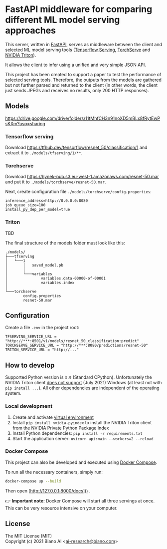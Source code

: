 # FastAPI middleware for comparing different ML model serving approaches

This server, written in [FastAPI](https://fastapi.tiangolo.com/), serves as middleware between the client and selected ML model serving tools ([Tensorflow Serving](https://github.com/tensorflow/serving), [TorchServe](https://github.com/pytorch/serve) and [NVIDIA Triton](https://github.com/triton-inference-server/server)).

It allows the client to infer using a unified and very simple JSON API.

This project has been created to support a paper to test the performance of selected serving tools. Therefore, the outputs from the models are gathered but not further parsed and returned to the client (in other words, the client just sends JPEGs and receives no results, only 200 HTTP responses).


## Models

https://drive.google.com/drive/folders/11tMhfCH3n91noXD5mBLx8fRytEwPsKXm?usp=sharing

### Tensorflow serving

Download https://tfhub.dev/tensorflow/resnet_50/classification/1 and extract it to `./models/tfserving/1/**`.

### Torchserve

Download https://hynek-pub.s3.eu-west-1.amazonaws.com/resnet-50.mar and put it to `./models/torchserve/resnet-50.mar`.

Next, create configuration file `./models/torchserve/config.properties`:

```properties
inference_address=http://0.0.0.0:8080
job_queue_size=100
install_py_dep_per_model=true
```

### Triton

TBD


The final structure of the models folder must look like this:

```
./models/
├───tfserving
│   └───1
│       │   saved_model.pb
│       │
│       └───variables
│               variables.data-00000-of-00001
│               variables.index
│
└───torchserve
        config.properties
        resnet-50.mar
```

## Configuration

Create a file `.env` in the project root:

```dotenv
TFSERVING_SERVICE_URL = "http://***:8501/v1/models/resnet_50_classification:predict"
TORCHSERVE_SERVICE_URL = "http://***:8080/predictions/resnet-50"
TRITON_SERVICE_URL = "http://..."
```

## How to develop

Supported Python version is `3.9` (Standard CPython). Unfortunately the NVIDIA Triton client [does not support](https://github.com/triton-inference-server/client#download-using-python-package-installer-pip) (July 2021) Windows (at least not with `pip install ...`). All other dependencies are independent of the operating system.

### Local development

1. Create and activate [virtual environment](https://docs.python.org/3/library/venv.html)
2. Install `pip install nvidia-pyindex` to install the NVIDIA Triton client from the NVIDIA Private Python Package Index 
3. Install Python dependencies: `pip install -r requirements.txt`
4. Start the application server: `uvicorn api:main --workers=2 --reload`

### Docker Compose

This project can also be developed and executed using [Docker Compose](https://docs.docker.com/compose/).

To run all the necessary containers, simply run: 

```bash
docker-compose up --build
```

Then open [http://127.0.0.1:8000/docs]() .

:point_right: **Important note:** Docker Compose will start all three servings at once. This can be very resource intensive on your computer.

## License

The MIT License (MIT) <br>
Copyright (c) 2021 Biano AI <[ai-research@biano.com](mailto:ai-research@biano.com)>
